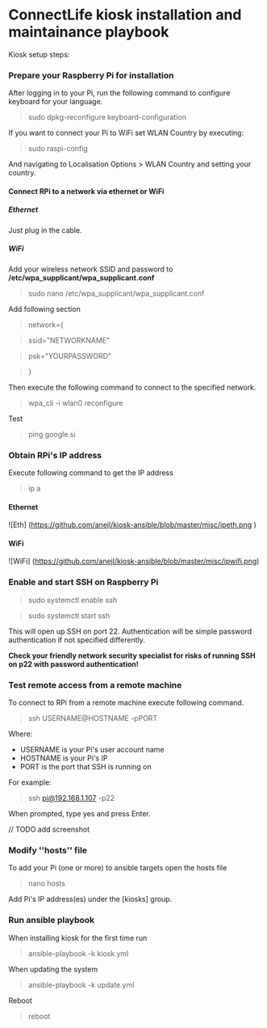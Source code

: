 # ConnectLife kiosk installation and maintainance playbook

Kiosk setup steps:

### Prepare your Raspberry Pi for installation

After logging in to your Pi, run the following command to configure keyboard for your language.

> sudo dpkg-reconfigure keyboard-configuration

If you want to connect your Pi to WiFi set WLAN Country by executing:

> sudo raspi-config

And navigating to Localisation Options > WLAN Country and setting your country.


#### Connect RPi to a network via ethernet or WiFi

##### Ethernet

Just plug in the cable.

##### WiFi

Add your wireless network SSID and password to **/etc/wpa\_supplicant/wpa\_supplicant.conf**

> sudo nano /etc/wpa\_supplicant/wpa\_supplicant.conf

Add following section

> network={

> ssid="NETWORKNAME"

> psk="YOURPASSWORD"

> }

Then execute the following command to connect to the specified network.

> wpa\_cli -i wlan0 reconfigure

Test

> ping google.si

### Obtain RPi's IP address

Execute following command to get the IP address

> ip a

#### Ethernet

![Eth] (https://github.com/anejl/kiosk-ansible/blob/master/misc/ipeth.png )

#### WiFi

![WiFi] (https://github.com/anejl/kiosk-ansible/blob/master/misc/ipwifi.png)

### Enable and start SSH on Raspberry Pi

> sudo systemctl enable ssh

> sudo systemctl start ssh

This will open up SSH on port 22.
Authentication will be simple password authentication if not specified differently.

**Check your friendly network security specialist for risks of running SSH on p22 with password authentication!**


### Test remote access from a remote machine

To connect to RPi from a remote machine execute following command.

> ssh USERNAME@HOSTNAME -pPORT

Where:

- USERNAME is your Pi's user account name
- HOSTNAME is your Pi's IP
- PORT is the port that SSH is running on

For example:

> ssh pi@192.168.1.107 -p22

When prompted, type yes and press Enter.

// TODO add screenshot

### Modify ''hosts'' file

To add your Pi (one or more) to ansible targets open the hosts file

> nano hosts

Add Pi's IP address(es) under the [kiosks] group.

### Run ansible playbook

When installing kiosk for the first time run

> ansible-playbook -k kiosk.yml

When updating the system 


> ansible-playbook -k update.yml

Reboot

> reboot
